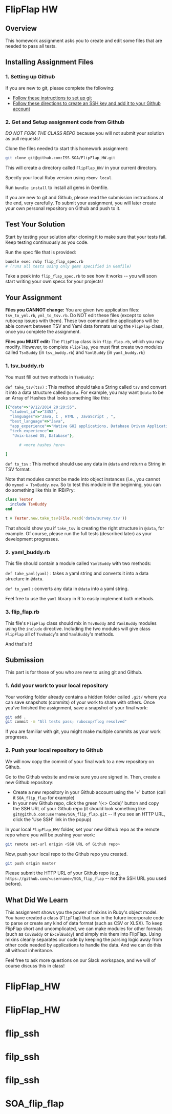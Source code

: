 # FlipFlap HW

## Overview

This homework assignment asks you to create and edit some files that are needed to pass all tests.

## Installing Assignment Files

### 1. Setting up Github

If you are new to git, please complete the following:

- [Follow these instructions to set up git](https://help.github.com/articles/set-up-git/)
- [Follow these directions to create an SSH key and add it to your Github account](https://help.github.com/articles/generating-a-new-ssh-key-and-adding-it-to-the-ssh-agent/)

### 2. Get and Setup assignment code from Github

*DO NOT FORK THE CLASS REPO* because you will not submit your solution as pull requests!

Clone the files needed to start this homework assignment:

```bash
git clone git@github.com:ISS-SOA/FlipFlap_HW.git
```

This will create a directory called `FlipFlap_HW/` in your current directory.

Specify your local Ruby version using `rbenv local`.

Run `bundle install` to install all gems in Gemfile.

If you are new to git and Github, please read the submission instructions at the end, very carefully. To submit your assignment, you will later create your own personal repository on Github and push to it.

## Test Your Solution

Start by testing your solution after cloning it to make sure that your tests fail. Keep testing continuously as you code.

Run the spec file that is provided:

```bash
bundle exec ruby flip_flap_spec.rb
# (runs all tests using only gems specified in Gemfile)
```

Take a peek into `flip_flap_spec.rb` to see how it works -- you will soon start writing your own specs for your projects!

## Your Assignment

**Files you CANNOT change:**
You are given two application files: `tsv_to_yml.rb`, `yml_to_tsv.rb`. Do NOT edit these files (except to solve rubocop issues with them). These two command line applications will be able convert between TSV and Yaml data formats using the `FlipFlap` class, once you complete the assignment.

**Files you MUST edit:**
The `FlipFlap` class is in `flip_flap.rb`, which you may modify.
However, to complete `FlipFlap`, you must first create two modules called `TsvBuddy` (in `tsv_buddy.rb`) and `YamlBuddy` (in `yaml_buddy.rb`)

### 1. tsv_buddy.rb

You must fill out two methods in `TsvBuddy`:

`def take_tsv(tsv)` : This method should take a String called `tsv` and convert
it into a data structure called `@data`. For example, you may want `@data` to be an Array of Hashes that looks something like this:

```ruby
[{"date"=>"9/12/2014 20:20:55",
  "student_id"=>"3452",
  "languages"=>"Java, C , HTML , JavaScript , ",
  "best_language"=>"Java",
  "app_experience"=>"Native GUI applications, Database Driven Applications",
  "tech_experience"=>
   "Unix-based OS, Database"},

      # <more hashes here>

]
```

`def to_tsv` : This method should use any data in `@data` and return a String
in TSV format.

Note that modules cannot be made into object instances (i.e., you cannot do
`mymod = TsvBuddy.new`.  So to test this module in the beginning, you can do something like this in IRB/Pry:

```ruby
class Tester
  include TsvBuddy
end

t = Tester.new.take_tsv(File.read('data/survey.tsv'))
```

That should show you if `take_tsv` is creating the right structure in `@data`, for example. Of course, please run the full tests (described later) as your development progresses.

### 2. yaml_buddy.rb

This file should contain a module called `YamlBuddy` with two methods:

`def take_yaml(yaml)` : takes a yaml string and converts it into a data structure in `@data`.

`def to_yaml` : converts any data in `@data` into a yaml string.

Feel free to use the `yaml` library in R to easily implement both methods.

### 3. flip_flap.rb

This file's `FlipFlap` class should mix in `TsvBuddy` and `YamlBuddy` modules using the `include` directive.
Including the two modules will give class `FlipFlap` all of `TsvBuddy`'s and `YamlBuddy`'s methods.

And that's it!

## Submission

This part is for those of you who are new to using git and Github.

### 1. Add your work to your local repository

Your working folder already contains a hidden folder called `.git/` where you can save snapshots (commits) of your work to share with others. Once you've finished the assignment, save a snapshot of your final work:

```bash
git add .
git commit -m "All tests pass; rubocop/flog resolved"
```

If you are familiar with git, you might make multiple commits as your work progreses.

### 2. Push your local repository to Github

We will now copy the commit of your final work to a new repository on Github.

Go to the Github website and make sure you are signed in. Then, create a new Github repository:

- Create a new repository in your Github account using the '+' button (call it `SOA_flip_flap` for example)
- In your new Github repo, click the green '(<> Code)' button and copy the SSH URL of your Github repo (it should look something like `git@github.com:username/SOA_flip_flap.git` -- if you see an HTTP URL, click the 'Use SSH' link in the popup)

In your local `FlipFlap_HW/` folder, set your new Github repo as the remote repo where you will be pushing your work:

```bash
git remote set-url origin <SSH URL of Github repo>
```

Now, push your local repo to the Github repo you created.

```bash
git push origin master
```

Please submit the HTTP URL of your Github repo (e.g., `https://github.com/<username>/SOA_flip_flap` -- not the SSH URL you used before).

## What Did We Learn

This assignment shows you the power of mixins in Ruby's object model.
You have created a class (`FlipFlap`) that can in the future incorporate code to
parse or create any kind of data format (such as CSV or XLSX).
To keep FlipFlap short and uncomplicated, we can make modules for other formats (such as `CsvBuddy` or `ExcelBuddy`) and simply mix them into FlipFlap.
Using mixins cleanly separates our code by keeping the parsing logic away from other code needed by applications to handle the data. And we can do this all without inheritance.

Feel free to ask more questions on our Slack workspace, and we will of course discuss this in class!
# FlipFlap_HW
# FlipFlap_HW
# flip_ssh
# filp_ssh
# filp_ssh
# SOA_flip_flap
